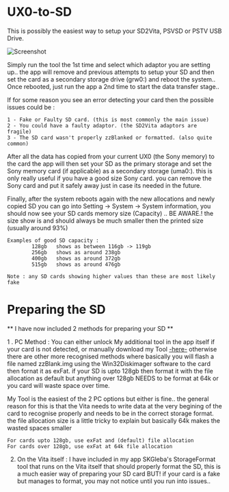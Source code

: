# UX0-to-SD
This is possibly the easiest way to setup your SD2Vita, PSVSD or PSTV USB Drive.

![Screenshot](https://github.com/AntHJ/UX0toSD/blob/main/Vita.jpg)

Simply run the tool the 1st time and select which adaptor you are setting up.. the app will remove and previous attempts to setup your SD and then set the card as a secondary storage drive (grw0:) and reboot the system.. Once rebooted, just run the app a 2nd time to start the data transfer stage..

If for some reason you see an error detecting your card then the possible issues could be :
    
    1 - Fake or Faulty SD card. (this is most commonly the main issue)
    2 - You could have a faulty adaptor. (the SD2Vita adaptors are fragile)
    3 - The SD card wasn't properly zzBlanked or formatted. (also quite common)
      
After all the data has copied from your current UX0 (the Sony memory) to the card the app will then set your SD as the primary storage and set the Sony memory card (if applicable) as a secondary storage (uma0:). this is only really useful if you have a good size Sony card. you can remove the Sony card and put it safely away just in case its needed in the future.

Finally, after the system reboots again with the new allocations and newly copied SD you can go into Setting -> System -> System information, you should now see your SD cards memory size (Capacity) .. BE AWARE.! the size show is and should always be much smaller then the printed size (usually around 93%)

    Examples of good SD capacity :
            128gb   shows as between 116gb -> 119gb
            256gb   shows as around 238gb
            400gb   shows as around 372gb
            515gb   shows as around 476gb
            
    Note : any SD cards showing higher values than these are most likely fake
    
# Preparing the SD

** I have now included 2 methods for preparing your SD **

1 . PC Method : You can either unlock My additional tool in the app itself if your card is not detected, or manually download my Tool [-here-](https://github.com/AntHJ/UX0toSD/blob/main/FormatTool-lite.zip) otherwise there are other more recognised methods where basically you will flash a file named zzBlank.img using the Win32Diskimager software to the card then fornat it as exFat. if your SD is upto 128gb then format it with the file allocation as default but anything over 128gb NEEDS to be format at 64k or you card will waste space over time.

My Tool is the easiest of the 2 PC options but either is fine.. the general reason for this is that the Vita needs to write data at the very begining of the card to recognise properly and needs to be in the correct storage format. the file allocation size is a little tricky to explain but basically 64k makes the wasted spaces smaller

    For cards upto 128gb, use exFat and (default) file allocation
    For cards over 128gb, use exFat at 64k file allocation

2. On the Vita itself : I have included in my app SKGleba's StorageFormat tool that runs on the Vita itself that should properly format the SD, this is a much easier way of preparing your SD card BUT! if your card is a fake but manages to format, you may not notice until you run into issues..
